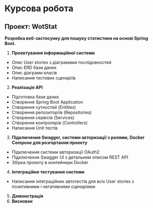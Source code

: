# Курсова робота

## Проект: WotStat

**Розробка веб-застосунку для пошуку статистики на основі Spring Boot.**<br>

1.	**Проектування інформаційної системи**
 - Опис User stories з діаграмами послідовностей
 - Опис ERD бази даних
 - Опис діаграми класів
 - Написання тестових сценаріїв
2.	**Реалізація API**
- Підготовка бази даних
- Створення Spring Boot Application
- Створення сутностей (Entities)
- Створення репозиторіїв (Repositories)
- Створення сервісів (Services)
- Створення контролерів (Controllers)
- Написання Unit тестів
3.	**Підключення Swagger, системи авторизації з ролями, Docker Compose для розгортання проекту**
- Підключення системи авторизації OAuth2
- Підключення Swagger UI з детальним описом REST API
- Збірка проекту в контейнери Docker
4.	**Інтеграційне тестування системи**
- Написання інтеграційних автотестів для всіх User stories з позитивними і негативними сценаріями
5.	**Демонстрація**
6.	**Висновок**